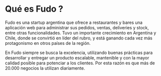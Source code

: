 # Qué es Fudo ?
Fudo es una startup argentina que ofrece a restaurantes y bares una aplicación web para administrar sus pedidos, ventas, deliveries y stock, entre otras funcionalidades. Tuvo un importante crecimiento en Argentina y Chile, donde se convirtió en líder del rubro, y está ganando cada vez más protagonismo en otros países de la región.

En Fudo siempre se busca la excelencia, utilizando buenas prácticas para desarrollar y entregar un producto escalable, mantenible y con la mayor calidad posible para potenciar a los clientes. Por esta razón es que más de 20.000 negocios la utilizan diariamente.
